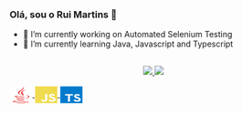 ### Olá, sou o Rui Martins 👋

- 🔭 I’m currently working on Automated Selenium Testing
- 🌱 I’m currently learning Java, Javascript and Typescript
##
<div align="center">
  <a href="https://github.com/rmsmartins">
  <img height="180em" src="https://github-readme-stats.vercel.app/api?username=rmsmartins&show_icons=true&theme=dracula&include_all_commits=true&count_private=true"/>
  <img height="180em" src="https://github-readme-stats.vercel.app/api/top-langs/?username=rmsmartins&layout=compact&langs_count=7&theme=dracula"/>
</div>
<div style="display: inline_block"><br>
  <img align="center" alt="Rui-Java" height="30" width="40" src="https://raw.githubusercontent.com/devicons/devicon/master/icons/java/java-plain.svg">
    <img align="center" alt="Rui-Js" height="30" width="40" src="https://raw.githubusercontent.com/devicons/devicon/master/icons/javascript/javascript-plain.svg">
  <img align="center" alt="Rui-Ts" height="30" width="40" src="https://raw.githubusercontent.com/devicons/devicon/master/icons/typescript/typescript-plain.svg">
  </div>  

